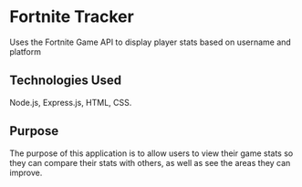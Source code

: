 # Fortnite Tracker

Uses the Fortnite Game API to display player stats based on username and platform

## Technologies Used

Node.js, Express.js, HTML, CSS.

## Purpose

The purpose of this application is to allow users to view their game stats so they can compare their stats with others, as well as see the areas they can improve.


